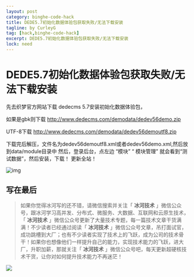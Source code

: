 ```yaml
---
layout: post
category: binghe-code-hack
title: DEDE5.7初始化数据体验包获取失败/无法下载安装
tagline: by CurleyG
tag: [hack,binghe-code-hack]
excerpt: DEDE5.7初始化数据体验包获取失败/无法下载安装
lock: need
---
```


# DEDE5.7初始化数据体验包获取失败/无法下载安装

先去织梦官方网站下载 dedecms 5.7安装初始化数据体验包，

如果是gbk则下载
http://www.dedecms.com/demodata/dedev56demo.zip

UTF-8下载
http://www.dedecms.com/demodata/dedev56demoutf8.zip

下载完后解压，文件名为dedev56demoutf8.xml或者dedev56demo.xml,然后放到data/module目录中
然后，登录后台，点左边 “模块” “ 模块管理”   就会看到“测试数据”，然后安装，下载！ 更新全站！

![img](https://img-blog.csdnimg.cn/20181221215824998.png)



## 写在最后

> 如果你觉得冰河写的还不错，请微信搜索并关注「 **冰河技术** 」微信公众号，跟冰河学习高并发、分布式、微服务、大数据、互联网和云原生技术，「 **冰河技术** 」微信公众号更新了大量技术专题，每一篇技术文章干货满满！不少读者已经通过阅读「 **冰河技术** 」微信公众号文章，吊打面试官，成功跳槽到大厂；也有不少读者实现了技术上的飞跃，成为公司的技术骨干！如果你也想像他们一样提升自己的能力，实现技术能力的飞跃，进大厂，升职加薪，那就关注「 **冰河技术** 」微信公众号吧，每天更新超硬核技术干货，让你对如何提升技术能力不再迷茫！


![](https://img-blog.csdnimg.cn/20200906013715889.png)
